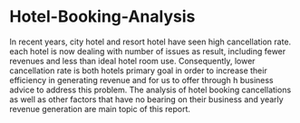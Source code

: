 # Hotel-Booking-Analysis

In recent years, city hotel and resort hotel have seen high cancellation rate. each hotel is now dealing with number of issues as result, including fewer revenues and less than ideal hotel room use. Consequently, lower cancellation rate is both hotels primary goal in order to increase their efficiency in generating revenue and for us to offer through h business advice to address this problem.
The analysis of hotel booking cancellations as well as other factors that have no bearing on their business and yearly revenue generation are main topic of this report.
